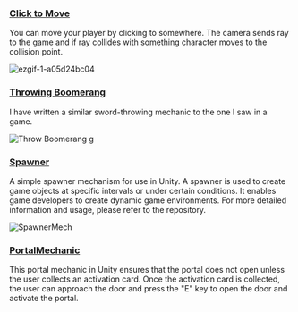 


  <h3><a href="https://github.com/AxtForest/SimpleMechanics/tree/main/Click%20to%20Move">Click to Move</a></h3>
  <p>You can move your player by clicking to somewhere. The camera sends ray to the game and if ray collides with something character moves to the collision point.</p>
 
                             
                               

![ezgif-1-a05d24bc04](https://github.com/AxtForest/SimpleMechanics/assets/82883471/40409ce8-2181-403b-860c-909578d41814)




<h3><a href="https://github.com/AxtForest/SimpleMechanics/tree/main/Throwing%20Boomerang">Throwing Boomerang</a></h3>
  <p>I have written a similar sword-throwing mechanic to the one I saw in a game.</p>



![Throw Boomerang g](https://github.com/AxtForest/SimpleMechanics/assets/82883471/5b2e65c6-0312-4567-a21b-3c8b0eb04aeb)





<h3><a href="https://github.com/AxtForest/SimpleMechanics/tree/main/SpawnerMech">Spawner</a></h3>

<p>A simple spawner mechanism for use in Unity. A spawner is used to create game objects at specific intervals or under certain conditions. It enables game developers to create dynamic game environments. For more detailed information and usage, please refer to the repository.</p>


![SpawnerMech](https://github.com/AxtForest/SimpleMechanics/assets/82883471/505ed3c9-1eb3-4fe3-8903-59d55962fd13)


<h3><a href="https://github.com/AxtForest/SimpleMechanics/tree/main/PortalMech/Portal">PortalMechanic</a></h3>


<p>This portal mechanic in Unity ensures that the portal does not open unless the user collects an activation card. Once the activation card is collected, the user can approach the door and press the "E" key to open the door and activate the portal.</p>



